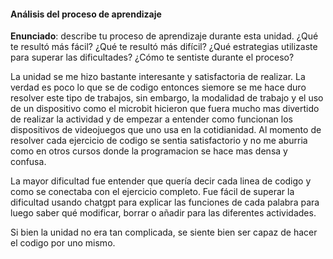 #### Análisis del proceso de aprendizaje

**Enunciado**: describe tu proceso de aprendizaje durante esta unidad. ¿Qué te resultó más fácil? ¿Qué te resultó más difícil? ¿Qué estrategias utilizaste para superar las dificultades? ¿Cómo te sentiste durante el proceso?

La unidad se me hizo bastante interesante y satisfactoria de realizar. La verdad es poco lo que se de codigo entonces siemore se me hace duro resolver este tipo de trabajos, sin embargo, la modalidad de trabajo y el uso de un dispositivo como el microbit hicieron que fuera mucho mas divertido de realizar la actividad y de empezar a entender como funcionan los dispositivos de videojuegos que uno usa en la cotidianidad. Al momento de resolver cada ejercicio de codigo se sentia satisfactorio y no me aburria como en otros cursos donde la programacion se hace mas densa y confusa.

La mayor dificultad fue entender que quería decir cada linea de codigo y como se conectaba con el ejercicio completo. Fue fácil de superar la dificultad usando chatgpt para explicar las funciones de cada palabra para luego saber qué modificar, borrar o añadir para las diferentes actividades.

Si bien la unidad no era tan complicada, se siente bien ser capaz de hacer el codigo por uno mismo.

